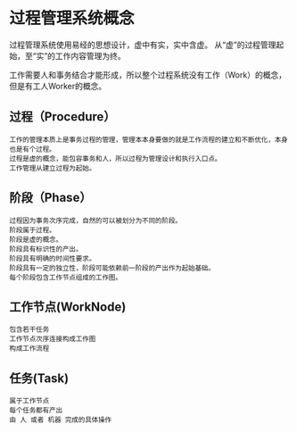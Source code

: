# 过程管理系统概念

  过程管理系统使用易经的思想设计，虚中有实，实中含虚。
  从“虚”的过程管理起始，至“实”的工作内容管理为终。

  工作需要人和事务结合才能形成，所以整个过程系统没有工作（Work）的概念，但是有工人Worker的概念。

## 过程（Procedure）

    工作的管理本质上是事务过程的管理，管理本本身要做的就是工作流程的建立和不断优化，本身也是有个过程。
    过程是虚的概念，能包容事务和人，所以过程为管理设计和执行入口点。
    工作管理从建立过程为起始。

## 阶段（Phase）

    过程因为事务次序完成，自然的可以被划分为不同的阶段。
    阶段属于过程。
    阶段是虚的概念。
    阶段具有标识性的产出。
    阶段具有明确的时间性要求。
    阶段具有一定的独立性，阶段可能依赖前一阶段的产出作为起始基础。
    每个阶段包含工作节点组成的工作图。

## 工作节点(WorkNode)

    包含若干任务
    工作节点次序连接构成工作图
    构成工作流程

## 任务(Task)

    属于工作节点
    每个任务都有产出
    由 人 或者 机器 完成的具体操作